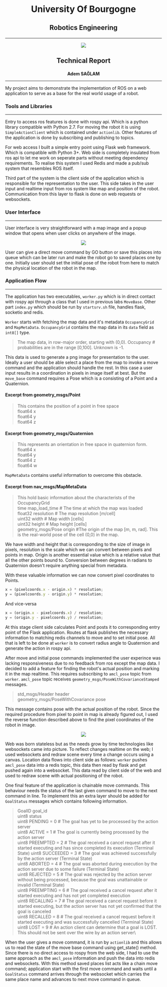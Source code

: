 
# <p align="center">University Of Bourgogne</p>


## <p align="center">Robotics Engineering</p>
---
<p align="center">
<img src="https://upload.wikimedia.org/wikipedia/commons/thumb/c/cf/Universit%C3%A9_de_Bourgogne_Logo.svg/320px-Universit%C3%A9_de_Bourgogne_Logo.svg.png" />
</p>

## <p align="center">Technical Report</p>

**<p align="center">Adem SAĞLAM</p>**

***

My project aims to demonstrate the implementation of ROS on a web application to serve as a base for the real world usage of a robot.


### Tools and Libraries
---
Entry to access ros features is done with rospy api. Which is a python library compatible with Python 2.7. For moving the robot it is using `SimpleActionClient` which is contained under `actionlib`. Other features of the application is done by subscribing and publishing to  topics.


For web access I built a simple entry point using Flask web framework. Which is compatible with Python 3+.
Web side is completely insulated from ros api to let me work on seperate parts without meeting dependency requirements. To realise this system I used Redis and made a pub/sub system that resembles ROS itself.


Third part of the system is the client side of the application which is responsible for the representation to the user. This side takes in the user input and realtime input from ros system like map and position of the robot. Communication from this layer to flask is done on web requests or websockets.


### User Interface
---

User interface is very straightforward with a map image and a popup window that opens when user clicks on anywhere of the image.

<p align="center">
  <img src="panel-ss1.jpg" />
</p>

User can give a direct move command by GO button or save this places into queue which can be later run and make the robot go to saved places one by one. Initially user should set the initial pose of the robot from here to match the physical location of the robot in the map.

### Application Flow
---

The application has two executables, `worker.py` which is in direct contact with rospy api through a class that I used in previous labs `MoveBase`. Other part `index.py` which should be run by `startsrv.sh` file, handles flask, socketio and redis.


`Worker` starts with fetching the map data and it's metadata `OccupancyGrid` and `MapMetaData`. `OccupancyGrid` contains the map data in its `data` field as `int8[]` type.
> The map data, in row-major order, starting with (0,0).  Occupancy
> \# probabilities are in the range [0,100].  Unknown is -1.

This data is used to generate a png image for presentation to the user. Ideally a user should be able select a place from the map to invoke a move command and the application should handle the rest. In this case a user input results in a coordination in pixels in image itself at best. But the `move_base` command requires a Pose which is a consisting of a Point and a Quaternion.

#### Excerpt from geometry_msgs/Point

> This contains the position of a point in free space\
> float64 x\
> float64 y\
> float64 z

#### Excerpt from geometry_msgs/Quaternion

> This represents an orientation in free space in quaternion form.\
> float64 x\
> float64 y\
> float64 z\
> float64 w


`MapMetaData` contains useful information to overcome this obstacle.

#### Excerpt from nav_msgs/MapMetaData

> This hold basic information about the characterists of the OccupancyGrid\
> time map_load_time # The time at which the map was loaded\
> float32 resolution # The map resolution [m/cell]\
> uint32 width # Map width [cells]\
> uint32 height # Map height [cells]\
> geometry_msgs/Pose origin #The origin of the map [m, m, rad].  This is the real-world pose of the cell (0,0) in the map.


We have width and height that is corresponding to the size of image in pixels, resolution is the scale which we can convert between pixels and points in map. Origin is another essential value which is a relative value that all the other points bound to. Conversion between degrees in radians to Quaternion doesn't require anything special from metadata.

With these valuable information we can now convert pixel coordinates to Points. 
```javascript
x = (pixelcoords.x - origin.x) * resolution;
y = (pixelcoords.y - origin.y) * resolution;
```

And vice-versa
```javascript
x = (origin.x - pixelcoords.x) / resolution;
y = (origin.y - pixelcoords.y) / resolution;
```

At this stage client side calculates Point and posts it to corresponding entry point of the Flask application. Routes at flask publishes the necessary information to matching redis channels to move and to set initial pose. All that is left to be done at `worker` is to convert radius angle to Quaternion and generate the action in rospy api.


After move and initial pose commands implemented the user experince was lacking responsiveness due to no feedback from ros except the map data. I decided to add a feature for finding the robot's actual position and marking it in the map realtime. This requires subscribing to `amcl_pose` topic from `worker`. `amcl_pose` topic receives `geometry_msgs/PoseWithCovarianceStamped` messages.

> std_msgs/Header header\
> geometry_msgs/PoseWithCovariance pose

This message contains pose with the actual position of the robot. Since the required procedure from pixel to point in map is already figured out, I used the reverse function described above to find the pixel coordinates of the robot in image.

<p align="center">
  <img src="rob-move-crop.gif" />
</p>


Web was born stateless but as the needs grow by time technologies like websockets came into picture. To reflect changes realtime on the web; I  used websockets and redraw scene every time a change occurs using a canvas. Location data flows into client side as follows: `worker` pushes `amcl_pose` data into a redis topic, this data then read by flask and get pushed again into a websocket. This data read by client side of the web and used to redraw scene with actual positioning of the robot.


One final feature of the application is chainable move commands. This behaviour needs the status of the last given command to move to the next command in line. To implement this an extra layer should be added for `GoalStatus` messages which contains following information.

> GoalID goal_id\
> uint8 status\
> uint8 PENDING = 0   # The goal has yet to be processed by the  action server\
> uint8 ACTIVE = 1   # The goal is currently being processed by the action server\
> uint8 PREEMPTED = 2   # The goal received a cancel request after it started executing and has since completed its execution (Terminal State)
> uint8 SUCCEEDED = 3   # The goal was achieved successfully by the action server (Terminal State)\
> uint8 ABORTED = 4   # The goal was aborted during execution by the action server due to some failure (Terminal State)\
> uint8 REJECTED = 5   # The goal was rejected by the action server without being processed, because the goal was unattainable or invalid (Terminal State)\
> uint8 PREEMPTING = 6   # The goal received a cancel request after it started executing and has not yet completed execution\
> uint8 RECALLING = 7   # The goal received a cancel request before it started executing, but the action server has not yet confirmed that the goal is canceled\
> uint8 RECALLED = 8   # The goal received a cancel request before it started executing and was successfully cancelled (Terminal State)\
> uint8 LOST = 9   # An action client can determine that a goal is LOST. This should not be sent over the wire by an action server\


When the user gives a move command, it is run by `actionlib` and this allows us to read the state of the move base command using get_state() method. Since there is no direct access to rospy from the web side, I had to use the same approach as the `amcl_pose` information and push the data into redis and websockets. With this method saved places list acts like a chain move command; application start with the first move command and waits until a `GoalStatus` command arrives through the websocket which carries the same place name and advances to next move command in queue.